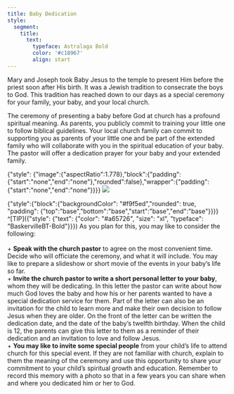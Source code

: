 ```yaml
---
title: Baby Dedication
style:
  segment:
    title:
      text:
        typeface: Astralaga Bold
        color: '#c18967'
        align: start
---
```


Mary and Joseph took Baby Jesus to the temple to present Him before the priest soon after His birth. It was a Jewish tradition to consecrate the boys to God. This tradition has reached down to our days as a special ceremony for your family, your baby, and your local church.

The ceremony of presenting a baby before God at church has a profound spiritual meaning. As parents, you publicly commit to training your little one to follow biblical guidelines. Your local church family can commit to supporting you as parents of your little one and be part of the extended family who will collaborate with you in the spiritual education of your baby. The pastor will offer a dedication prayer for your baby and your extended family.

{"style": {"image":{"aspectRatio":1.778},"block":{"padding":{"start":"none","end":"none"},"rounded":false},"wrapper":{"padding":{"start":"none","end":"none"}}}}
![](https://sabbath-school-resources-assets.adventech.io/en/aij/2025-00-bb-pb/part-1-05-spiritual-habits-for-the-family/baby-dedication.png)

{"style":{"block":{"backgroundColor": "#f9f5ed","rounded": true, "padding": {"top":"base","bottom":"base","start":"base","end":"base"}}}}
^[TIP]({"style": {"text": {"color": "#a65726", "size": "xl", "typeface": "BaskervilleBT-Bold"}}}) As you plan for this, you may like to consider the following:\
\
\+ **Speak with the church pastor** to agree on the most convenient time. Decide who will officiate the ceremony, and what it will include. You may like to prepare a slideshow or short movie of the events in your baby’s life so far.\
\+ **Invite the church pastor to write a short personal letter to your baby**, whom they will be dedicating. In this letter the pastor can write about how much God loves the baby and how his or her parents wanted to have a special dedication service for them. Part of the letter can also be an invitation for the child to learn more and make their own decision to follow Jesus when they are older. On the front of the letter can be written the dedication date, and the date of the baby’s twelfth birthday. When the child is 12, the parents can give this letter to them as a reminder of their dedication and an invitation to love and follow Jesus.\
\+ **You may like to invite some special people** from your child’s life to attend church for this special event. If they are not familiar with church, explain to them the meaning of the ceremony and use this opportunity to share your commitment to your child’s spiritual growth and education. Remember to record this memory with a photo so that in a few years you can share when and where you dedicated him or her to God.